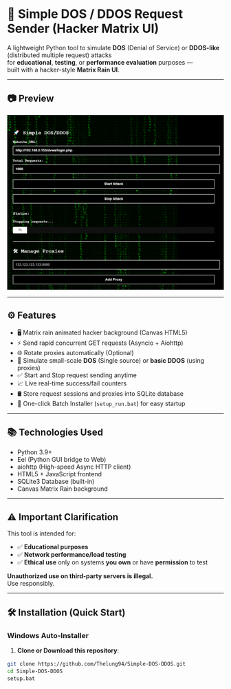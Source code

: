 # 🚀 Simple DOS / DDOS Request Sender (Hacker Matrix UI)

A lightweight Python tool to simulate **DOS** (Denial of Service) or **DDOS-like** (distributed multiple request) attacks  
for **educational**, **testing**, or **performance evaluation** purposes —  
built with a hacker-style **Matrix Rain UI**.

---

## 📷 Preview

![Matrix Rain Interface Preview](screenshot.png) <!-- Optional screenshot -->

---

## ⚙️ Features

- 🖥️ Matrix rain animated hacker background (Canvas HTML5)
- ⚡ Send rapid concurrent GET requests (Asyncio + Aiohttp)
- 🌐 Rotate proxies automatically (Optional)
- 🎯 Simulate small-scale **DOS** (Single source) or **basic DDOS** (using proxies)
- ✅ Start and Stop request sending anytime
- 📈 Live real-time success/fail counters
- 🛢️ Store request sessions and proxies into SQLite database
- 🧰 One-click Batch Installer (`setup_run.bat`) for easy startup

---

## 📚 Technologies Used

- Python 3.9+
- Eel (Python GUI bridge to Web)
- aiohttp (High-speed Async HTTP client)
- HTML5 + JavaScript frontend
- SQLite3 Database (built-in)
- Canvas Matrix Rain background

---

## ⚠️ Important Clarification

This tool is intended for:

- ✅ **Educational purposes**
- ✅ **Network performance/load testing**
- ✅ **Ethical use** only on systems **you own** or have **permission** to test

**Unauthorized use on third-party servers is illegal.**  
Use responsibly.

---

## 🛠 Installation (Quick Start)

### Windows Auto-Installer

1. **Clone or Download this repository**:

```bash
git clone https://github.com/Thelung94/Simple-DOS-DDOS.git
cd Simple-DOS-DDOS
setup.bat
